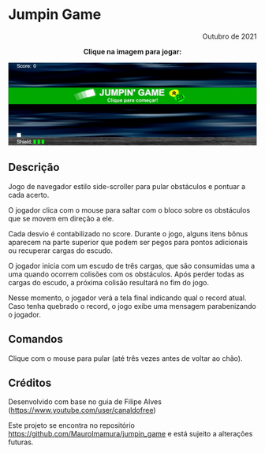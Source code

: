 # Jumpin Game

<p align="end">Outubro de 2021</p>

<div align="center">
  <b>Clique na imagem para jogar:</b>

  <a href="https://mauroimamura.github.io/jumpin_game/"><img src="https://github.com/MauroImamura/images/blob/main/jumpin_game.gif"></a>
 </div>

## Descrição

Jogo de navegador estilo side-scroller para pular obstáculos e pontuar a cada acerto.

O jogador clica com o mouse para saltar com o bloco sobre os obstáculos que se movem em direção a ele.

Cada desvio é contabilizado no score. Durante o jogo, alguns itens bônus aparecem na parte superior que podem ser pegos para pontos adicionais ou recuperar cargas do escudo.

O jogador inicia com um escudo de três cargas, que são consumidas uma a uma quando ocorrem colisões com os obstáculos. Após perder todas as cargas do escudo, a próxima colisão resultará no fim do jogo.

Nesse momento, o jogador verá a tela final indicando qual o record atual. Caso tenha quebrado o record, o jogo exibe uma mensagem parabenizando o jogador.

## Comandos

Clique com o mouse para pular (até três vezes antes de voltar ao chão).

## Créditos

Desenvolvido com base no guia de Filipe Alves (https://www.youtube.com/user/canaldofree)

Este projeto se encontra no repositório https://github.com/MauroImamura/jumpin_game e está sujeito a alterações futuras.